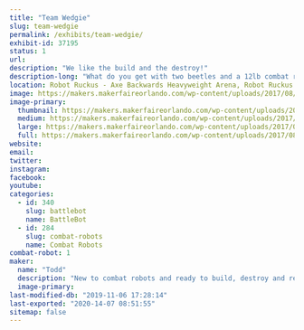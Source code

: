 ```yaml
---
title: "Team Wedgie"
slug: team-wedgie
permalink: /exhibits/team-wedgie/
exhibit-id: 37195
status: 1
url: 
description: "We like the build and the destroy!"
description-long: "What do you get with two beetles and a 12lb combat robot? Pieces of fun!"
location: Robot Ruckus - Axe Backwards Heavyweight Arena, Robot Ruckus - Small Arena
image: https://makers.makerfaireorlando.com/wp-content/uploads/2017/08/Shiny-Wedgie-2-1-1024x685.jpg
image-primary:
  thumbnail: https://makers.makerfaireorlando.com/wp-content/uploads/2017/08/Shiny-Wedgie-2-1-150x150.jpg
  medium: https://makers.makerfaireorlando.com/wp-content/uploads/2017/08/Shiny-Wedgie-2-1-300x201.jpg
  large: https://makers.makerfaireorlando.com/wp-content/uploads/2017/08/Shiny-Wedgie-2-1-1024x685.jpg
  full: https://makers.makerfaireorlando.com/wp-content/uploads/2017/08/Shiny-Wedgie-2-1.jpg
website: 
email: 
twitter: 
instagram: 
facebook: 
youtube: 
categories:
  - id: 340
    slug: battlebot
    name: BattleBot
  - id: 284
    slug: combat-robots
    name: Combat Robots
combat-robot: 1
maker:
  name: "Todd"
  description: "New to combat robots and ready to build, destroy and repeat."
  image-primary: 
last-modified-db: "2019-11-06 17:28:14"
last-exported: "2020-14-07 08:51:55"
sitemap: false
---
```

